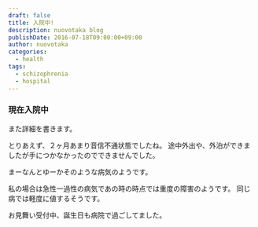 ```yaml
---
draft: false
title: 入院中!
description: nuovotaka blog
publishDate: 2016-07-18T09:00:00+09:00
author: nuovotaka
categories:
  - health
tags:
  - schizophrenia
  - hospital
---
```


### 現在入院中

また詳細を書きます。

とりあえず、２ヶ月あまり音信不通状態でしたね。
途中外出や、外泊ができましたが手につかなかったのでできませんでした。

まーなんとゆーかそのような病気のようです。

私の場合は急性一過性の病気であの時の時点では重度の障害のようです。
同じ病では軽度に値するそうです。

お見舞い受付中、誕生日も病院で過ごしてました。
